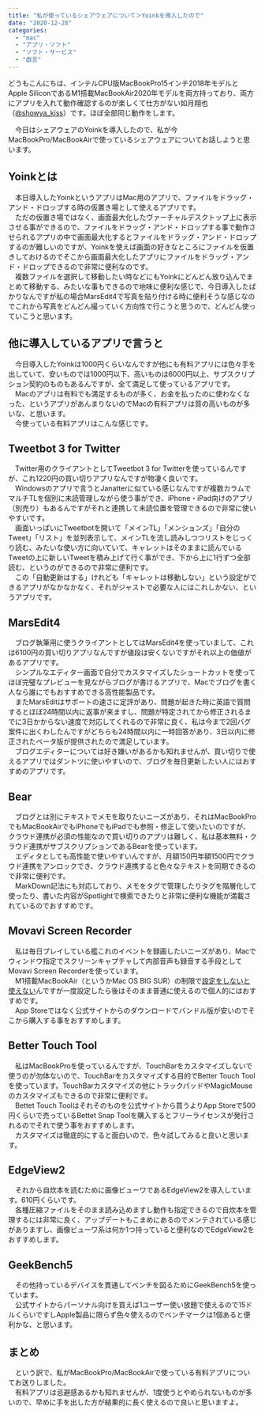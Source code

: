 ```yaml
---
title: "私が使っているシェアウェアについて＞Yoinkを導入したので"
date: "2020-12-28"
categories: 
  - "mac"
  - "アプリ・ソフト"
  - "ソフト・サービス"
  - "戯言"
---
```


どうもこんにちは、インテルCPU版MacBookPro15インチ2018年モデルとApple SiliconであるM1搭載MacBookAir2020年モデルを両方持っており、両方にアプリを入れて動作確認するのが楽しくて仕方がない如月翔也（[@showya\_kiss](http://twitter.com/showya_kiss)）です。ほぼ全部同じ動作をします。  
  
　今日はシェアウェアのYoinkを導入したので、私が今MacBookPro/MacBookAirで使っているシェアウェアについてお話しようと思います。  

## Yoinkとは

　本日導入したYoinkというアプリはMac用のアプリで、ファイルをドラッグ・アンド・ドロップする時の仮置き場として使えるアプリです。  
　ただの仮置き場ではなく、画面最大化したヴァーチャルデスクトップ上に表示させる事ができるので、ファイルをドラッグ・アンド・ドロップする事で動作させられるアプリの中で画面最大化するとファイルをドラッグ・アンド・ドロップするのが難しいのですが、Yoinkを使えば画面の好きなところにファイルを仮置きしておけるのでそこから画面最大化したアプリにファイルをドラッグ・アンド・ドロップできるので非常に便利なのです。  
　複数ファイルを選択して移動したい時などにもYoinkにどんどん放り込んでまとめて移動する、みたいな事もできるので地味に便利な感じで、今日導入したばかりなんですが私の場合MarsEdit4で写真を貼り付ける時に便利そうな感じなのでこれから写真をどんどん撮っていく方向性で行こうと思うので、どんどん使っていこうと思います。  

## 他に導入しているアプリで言うと

　今日導入したYoinkは1000円くらいなんですが他にも有料アプリには色々手を出していて、安いものでは1000円以下、高いものは6000円以上、サブスクリプション契約のものもあるんですが、全て満足して使っているアプリです。  
　Macのアプリは有料でも満足するものが多く、お金を払ったのに使わなくなった、というアプリがあんまりないのでMacの有料アプリは質の高いものが多いな、と思います。  
　今使っている有料アプリはこんな感じです。  

## Tweetbot 3 for Twitter

　Twitter用のクライアントとしてTweetbot 3 for Twitterを使っているんですが、これ1220円の買い切りアプリなんですが物凄く良いです。  
　Windowsのアプリで言うとJanatterに似ている感じなんですが複数カラムでマルチTLを個別に未読管理しながら使う事ができ、iPhone・iPad向けのアプリ（別売り）もあるんですがそれと連携して未読位置を管理できるので非常に使いやすいです。  
　画面いっぱいにTweetbotを開いて「メインTL」「メンションズ」「自分のTweet」「リスト」を並列表示して、メインTLを流し読みしつつリストをじっくり読む、みたいな使い方に向いていて、キャレットはそのままに読んでいるTweetの上に新しいTweetを積み上げて行く事ができ、下から上に1行ずつ全部読む、というのができるので非常に便利です。  
　この「自動更新はする」けれども「キャレットは移動しない」という設定ができるアプリがなかなかなく、それがジャストで必要な人にはこれしかない、というアプリです。  

## MarsEdit4

　ブログ執筆用に使うクライアントとしてはMarsEdit4を使っていまして、これは6100円の買い切りアプリなんですが値段は安くないですがそれ以上の価値があるアプリです。  
　シンプルなエディター画面で自分でカスタマイズしたショートカットを使ってほぼ完璧なプレビューを見ながらブログが書けるアプリで、Macでブログを書く人なら誰にでもおすすめできる高性能製品です。  
　またMarsEditはサポートの速さに定評があり、問題が起きた時に英語で質問するとほぼ24時間以内に返事が来ますし、問題が特定されてから修正されるまでに3日かからない速度で対応してくれるので非常に良く、私は今まで2回バグ案件に出くわしたんですがどちらも24時間以内に一時回答があり、3日以内に修正されたベータ版が提供されたので満足しています。  
　ブログエディターについては好き嫌いがあるかも知れませんが、買い切りで使えるアプリではダントツに使いやすいので、ブログを毎日更新したい人にはおすすめのアプリです。  

## Bear

　ブログとは別にテキストでメモを取りたいニーズがあり、それはMacBookProでもMacBookAirでもiPhoneでもiPadでも参照・修正して使いたいのですが、クラウド連携が必須の性能なので買い切りのアプリは難しく、私は基本無料・クラウド連携がサブスクリプションであるBearを使っています。  
　エディタとしても高性能で使いやすいんですが、月額150円年額1500円でクラウド連携をアンロックでき、クラウド連携すると色々なテキストを同期できるので非常に便利です。  
　MarkDown記法にも対応しており、メモをタグで管理したりタグを階層化して使ったり、書いた内容がSpotlightで検索できたりと非常に便利な機能が満載されているのでおすすめです。  

## Movavi Screen Recorder

　私は毎日プレイしている艦これのイベントを録画したいニーズがあり、Macでウィンドウ指定でスクリーンキャプチャして内部音声も録音する手段としてMovavi Screen Recorderを使っています。  
　M1搭載MacBookAir（というかMac OS BIG SUR）の制限で[設定をしないと使えない](https://techblog.show-ya.blue/?p=5221)んですが一度設定したら後はそのまま普通に使えるので個人的にはおすすめです。  
　App Storeではなく公式サイトからのダウンロードでバンドル版が安いのでそこから購入する事をおすすめします。  

## Better Touch Tool

　私はMacBookProを使っているんですが、TouchBarをカスタマイズしないで使うのが勿体ないので、TouchBarをカスタマイズする目的でBetter Touch Toolを使っています。TouchBarカスタマイズの他にトラックパッドやMagicMouseのカスタマイズもできるので非常に便利です。  
　Bettet Touch Toolはそれそのものを公式サイトから買うよりApp Storeで500円くらいで売っているBettet Snap Toolを購入するとフリーライセンスが発行されるのでそれで使う事をおすすめします。  
　カスタマイズは徹底的にすると面白いので、色々試してみると良いと思います。  

## EdgeView2

　それから自炊本を読むために画像ビューワであるEdgeView2を導入しています。610円くらいです。  
　各種圧縮ファイルをそのまま読み込めますし動作も指定できるので自炊本を管理するには非常に良く、アップデートもこまめにあるのでメンテされている感じがありますし、画像ビューワ系は何か1つ持っていると便利なのでEdgeView2をおすすめします。  

## GeekBench5

　その他持っているデバイスを貫通してベンチを図るためにGeekBench5を使っています。  
　公式サイトからパーソナル向けを買えば1ユーザー使い放題で使えるので15ドルくらいですしApple製品に限らず色々使えるのでベンチマークは1個あると便利かな、と思います。  

## まとめ

　という訳で、私がMacBookPro/MacBookAirで使っている有料アプリについてお送りしました。  
　有料アプリは忌避感あるかも知れませんが、1度使うとやめられないものが多いので、早めに手を出した方が結果的に長く使えるので良いと思いますよ。
